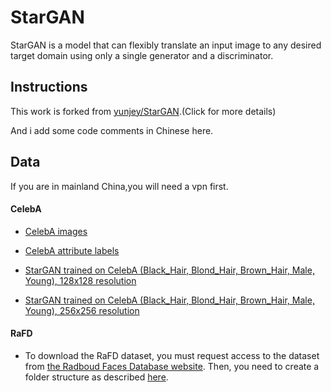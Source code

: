 # StarGAN
StarGAN is a model that can flexibly translate an input image to any desired target domain using only a single generator and a discriminator.

## Instructions
This work is forked from [yunjey/StarGAN](https://github.com/yunjey/StarGAN).(Click for more details)

And i add some code comments in Chinese here.

## Data
If you are in mainland China,you will need a vpn first.

#### CelebA
- [CelebA images](https://www.dropbox.com/s/3e5cmqgplchz85o/CelebA_nocrop.zip?dl=0)
- [CelebA attribute labels](https://www.dropbox.com/s/auexdy98c6g7y25/list_attr_celeba.zip?dl=0)

- [StarGAN trained on CelebA (Black_Hair, Blond_Hair, Brown_Hair, Male, Young), 128x128 resolution](https://www.dropbox.com/s/7e966qq0nlxwte4/celeba-128x128-5attrs.zip?dl=0)

- [StarGAN trained on CelebA (Black_Hair, Blond_Hair, Brown_Hair, Male, Young), 256x256 resolution](https://www.dropbox.com/s/zdq6roqf63m0v5f/celeba-256x256-5attrs.zip?dl=0)

#### RaFD
- To download the RaFD dataset, you must request access to the dataset from [the Radboud Faces Database website](http://www.socsci.ru.nl:8180/RaFD2/RaFD?p=main). Then, you need to create a folder structure as described [here](https://github.com/yunjey/StarGAN/blob/master/jpg/RaFD.md).